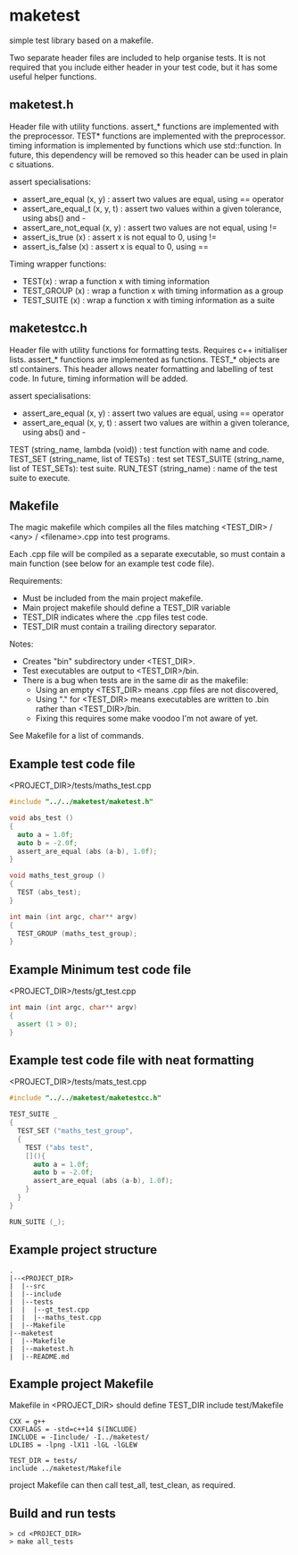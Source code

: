 # maketest
simple test library based on a makefile.

Two separate header files are included to help organise tests. It is not required that you include either header in your test code, but it has some useful helper functions.

## maketest.h
Header file with utility functions.
assert_* functions are implemented with the preprocessor.
TEST* functions are implemented with the preprocessor.
timing information is implemented by functions which use std::function.
In future, this dependency will be removed so this header can be used in plain c situations.

assert specialisations:
+ assert_are_equal (x, y) : assert two values are equal, using == operator
+ assert_are_equal_t (x, y, t) : assert two values within a given tolerance, using abs() and -
+ assert_are_not_equal (x, y) : assert two values are not equal, using !=
+ assert_is_true (x) : assert x is not equal to 0, using !=
+ assert_is_false (x) : assert x is equal to 0, using ==

Timing wrapper functions:
+ TEST(x) : wrap a function x with timing information
+ TEST_GROUP (x) : wrap a function x with timing information as a group
+ TEST_SUITE (x) : wrap a function x with timing information as a suite

## maketestcc.h
Header file with utility functions for formatting tests.
Requires c++ initialiser lists.
assert_* functions are implemented as functions.
TEST_* objects are stl containers.
This header allows neater formatting and labelling of test code.
In future, timing information will be added.

assert specialisations:
+ assert_are_equal (x, y) : assert two values are equal, using == operator
+ assert_are_equal (x, y, t) : assert two values are within a given tolerance, using abs() and -

TEST (string_name, lambda (void)) : test function with name and code.
TEST_SET (string_name, list of TESTs) : test set
TEST_SUITE (string_name, list of TEST_SETs): test suite.
RUN_TEST (string_name) : name of the test suite to execute.


## Makefile
The magic makefile which compiles all the files matching <TEST_DIR> / \<any> / \<filename>.cpp into test programs.

Each .cpp file will be compiled as a separate executable, so must contain a main function (see below for an example test code file).

Requirements:
+ Must be included from the main project makefile.
+ Main project makefile should define a TEST_DIR variable
+ TEST_DIR indicates where the .cpp files test code.
+ TEST_DIR must contain a trailing directory separator.

Notes:
+ Creates "bin" subdirectory under <TEST_DIR>.
+ Test executables are output to <TEST_DIR>/bin.
+ There is a bug when tests are in the same dir as the makefile:
  + Using an empty <TEST_DIR> means .cpp files are not discovered,
  + Using "." for <TEST_DIR> means executables are written to .bin rather than <TEST_DIR>/bin.
  + Fixing this requires some make voodoo I'm not aware of yet.

See Makefile for a list of commands.

## Example test code file

<PROJECT_DIR>/tests/maths_test.cpp
```cpp
#include "../../maketest/maketest.h"

void abs_test ()
{
  auto a = 1.0f;
  auto b = -2.0f;
  assert_are_equal (abs (a-b), 1.0f);
}

void maths_test_group ()
{
  TEST (abs_test);
}

int main (int argc, char** argv)
{
  TEST_GROUP (maths_test_group);
}
```

## Example Minimum test code file
<PROJECT_DIR>/tests/gt_test.cpp
```cpp
int main (int argc, char** argv)
{
  assert (1 > 0);
}
```

## Example test code file with neat formatting
<PROJECT_DIR>/tests/mats_test.cpp
```cpp
#include "../../maketest/maketestcc.h"

TEST_SUITE _
{
  TEST_SET ("maths_test_group",
  {
    TEST ("abs test",
    [](){
      auto a = 1.0f;
      auto b = -2.0f;
      assert_are_equal (abs (a-b), 1.0f);
    }
  }
}

RUN_SUITE (_);
```
## Example project structure
```
.
|--<PROJECT_DIR>
|  |--src
|  |--include
|  |--tests
|  |  |--gt_test.cpp
|  |  |--maths_test.cpp
|  |--Makefile
|--maketest
|  |--Makefile
|  |--maketest.h
|  |--README.md

```

## Example project Makefile
Makefile in <PROJECT_DIR> should define TEST_DIR include test/Makefile
```
CXX = g++
CXXFLAGS = -std=c++14 $(INCLUDE)
INCLUDE = -Iinclude/ -I../maketest/
LDLIBS = -lpng -lX11 -lGL -lGLEW

TEST_DIR = tests/
include ../maketest/Makefile
```

project Makefile can then call test_all, test_clean, as required.

## Build and run tests
```
> cd <PROJECT_DIR>
> make all_tests
```
